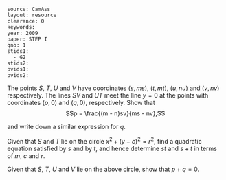 ````
source: CamAss
layout: resource
clearance: 0
keywords: 
year: 2009
paper: STEP I
qno: 1
stids1:
  - G2
stids2:
pvids1:
pvids2:

````

The points $S$, $T$, $U$ and $V$ have coordinates $(s,ms)$, $(t,mt)$, $(u,nu)$ and $(v,nv)$ respectively. The lines $SV$ and $UT$ meet the line $y = 0$ at the points with coordinates $(p,0)$ and $(q,0)$, respectively. Show that
$$p = \frac{(m - n)sv}{ms - nv},$$

and write down a similar expression for $q$.

Given that $S$ and $T$ lie on the circle $x^2 + (y - c)^2 = r^2$, find a quadratic equation satisfied by $s$ and by $t$, and hence determine $st$ and $s + t$ in terms of $m$, $c$ and $r$.

Given that $S$, $T$, $U$ and $V$ lie on the above circle, show that $p + q = 0$.
